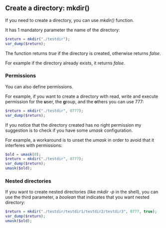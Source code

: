 ## Create a directory: mkdir()
If you need to create a directory, you can use *mkdir()* function.

It has 1 mandatory parameter the name of the directory:

```php
$return = mkdir("./testdir");
var_dump($return);
```

The function returns *true* if the directory is created, otherwise returns *false*.

For example if the directory already exists, it returns *false*.

### Permissions

You can also define permissions.

For example, if you want to create a directory with read, write and execute permission for the **u**ser, the **g**roup, and the **o**thers you can use 777:

```php
$return = mkdir("./testdir", 0777);
var_dump($return);
```

If you notice that the directory created has no right permission my suggestion is to check if you have some *umask* configuration.

For example, a workaround is to unset the *umask* in order to avoid that it interferes with permissions:

```php
$old = umask(0);
$return = mkdir("./testdir", 0777);
var_dump($return);
umask($old);
```

### Nested directories

If you want to create nested directories (like *mkdir -p* in the shell), you can use the third parameter, a *boolean* that indicates that you want nested directory:

```php
$return = mkdir("./testdir/testdir1/testdir2/testdir3", 0777, true);
var_dump($return);
umask($old);
```
